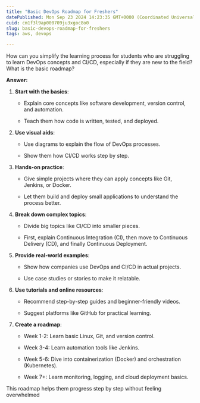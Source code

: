 ```yaml
---
title: "Basic DevOps Roadmap for Freshers"
datePublished: Mon Sep 23 2024 14:23:35 GMT+0000 (Coordinated Universal Time)
cuid: cm1f3l9ap000709ju3xgoc8o0
slug: basic-devops-roadmap-for-freshers
tags: aws, devops

---
```


How can you simplify the learning process for students who are struggling to learn DevOps concepts and CI/CD, especially if they are new to the field? What is the basic roadmap?

**Answer:**

1. **Start with the basics**:
    
    * Explain core concepts like software development, version control, and automation.
        
    * Teach them how code is written, tested, and deployed.
        
2. **Use visual aids**:
    
    * Use diagrams to explain the flow of DevOps processes.
        
    * Show them how CI/CD works step by step.
        
3. **Hands-on practice**:
    
    * Give simple projects where they can apply concepts like Git, Jenkins, or Docker.
        
    * Let them build and deploy small applications to understand the process better.
        
4. **Break down complex topics**:
    
    * Divide big topics like CI/CD into smaller pieces.
        
    * First, explain Continuous Integration (CI), then move to Continuous Delivery (CD), and finally Continuous Deployment.
        
5. **Provide real-world examples**:
    
    * Show how companies use DevOps and CI/CD in actual projects.
        
    * Use case studies or stories to make it relatable.
        
6. **Use tutorials and online resources**:
    
    * Recommend step-by-step guides and beginner-friendly videos.
        
    * Suggest platforms like GitHub for practical learning.
        
7. **Create a roadmap**:
    
    * Week 1-2: Learn basic Linux, Git, and version control.
        
    * Week 3-4: Learn automation tools like Jenkins.
        
    * Week 5-6: Dive into containerization (Docker) and orchestration (Kubernetes).
        
    * Week 7+: Learn monitoring, logging, and cloud deployment basics.
        

This roadmap helps them progress step by step without feeling overwhelmed